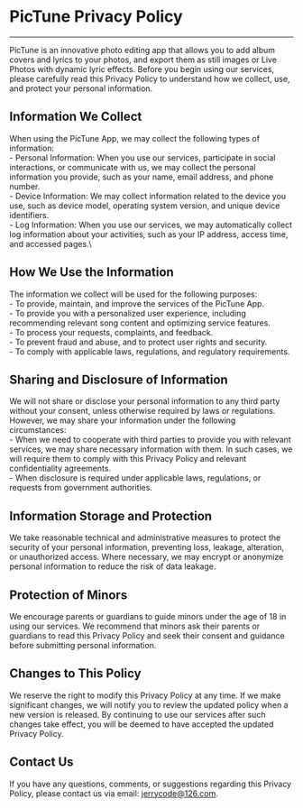 # PicTune Privacy Policy

---

PicTune is an innovative photo editing app that allows you to add album covers and lyrics to your photos, and export them as still images or Live Photos with dynamic lyric effects. Before you begin using our services, please carefully read this Privacy Policy to understand how we collect, use, and protect your personal information.

## Information We Collect

When using the PicTune App, we may collect the following types of information:\
\- Personal Information: When you use our services, participate in social interactions, or communicate with us, we may collect the personal information you provide, such as your name, email address, and phone number.\
\- Device Information: We may collect information related to the device you use, such as device model, operating system version, and unique device identifiers.\
\- Log Information: When you use our services, we may automatically collect log information about your activities, such as your IP address, access time, and accessed pages.\

## How We Use the Information

The information we collect will be used for the following purposes:\
\- To provide, maintain, and improve the services of the PicTune App.\
\- To provide you with a personalized user experience, including recommending relevant song content and optimizing service features.\
\- To process your requests, complaints, and feedback.\
\- To prevent fraud and abuse, and to protect user rights and security.\
\- To comply with applicable laws, regulations, and regulatory requirements.

## Sharing and Disclosure of Information

We will not share or disclose your personal information to any third party without your consent, unless otherwise required by laws or regulations. However, we may share your information under the following circumstances:\
\- When we need to cooperate with third parties to provide you with relevant services, we may share necessary information with them. In such cases, we will require them to comply with this Privacy Policy and relevant confidentiality agreements.\
\- When disclosure is required under applicable laws, regulations, or requests from government authorities.

## Information Storage and Protection

We take reasonable technical and administrative measures to protect the security of your personal information, preventing loss, leakage, alteration, or unauthorized access. Where necessary, we may encrypt or anonymize personal information to reduce the risk of data leakage.

## Protection of Minors

We encourage parents or guardians to guide minors under the age of 18 in using our services. We recommend that minors ask their parents or guardians to read this Privacy Policy and seek their consent and guidance before submitting personal information.

## Changes to This Policy

We reserve the right to modify this Privacy Policy at any time. If we make significant changes, we will notify you to review the updated policy when a new version is released. By continuing to use our services after such changes take effect, you will be deemed to have accepted the updated Privacy Policy.

## Contact Us

If you have any questions, comments, or suggestions regarding this Privacy Policy, please contact us via email: [jerrycode@126.com](mailto:jerrycode@126.com).